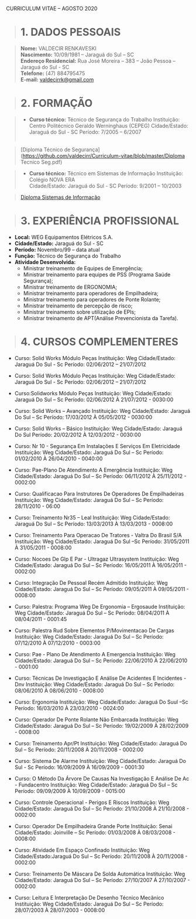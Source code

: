 CURRICULUM VITAE – AGOSTO 2020


># 1. DADOS PESSOAIS

> <b>Nome:</b> VALDECIR RENKAVESKI<br>
> <b>Nascimento:</b> 10/09/1981 – Jaraguá do Sul – SC<br>
> <b>Endereço Residencial:</b> Rua José Moreira – 383 – João Pessoa – Jaraguá do Sul - SC<br>
> <b>Telefone:</b> (47) 884795475<br>
> <b>E-mail:</b> valdecirrk@gmail.com
	

># 2. FORMAÇÃO 

>- <b>Curso técnico:</b> Técnico de Segurança do Trabalho
Instituição: Centro Politécnico Geraldo Werninghaus (CEPEG)
	Cidade/Estado: Jaraguá do Sul - SC
Período: 7/2005 – 6/2007<br><br>

>[Diploma Técnico de Segurança](https://github.com/valdecirr/Curriculum-vitae/blob/master/Diploma Tecnico Seg.pdf)

>- <b>Curso técnico:</b> Técnico em Sistemas de Informação
Instituição: Colégio NOVA ERA<br>Cidade/Estado: Jaraguá do Sul - SC
Período: 9/2001 – 10/2003<br>

>[Diploma Sistemas de Informação](https://github.com/valdecirr/Curriculum-vitae/blob/master/Curriculo.pdf)


	
># 3. EXPERIÊNCIA PROFISSIONAL 

- <b>Local:</b> WEG Equipamentos Elétricos S.A.
- <b>Cidade/Estado:</b> Jaraguá do Sul - SC
- <b>Período:</b> Novembro/99 – data atual
- <b>Função:</b> Técnico de Segurança do Trabalho
- <b>Atividade Desenvolvida:</b> 
    - Ministrar treinamento de Equipes de Emergência; 
    - Ministrar treinamento para equipes de PSS (Programa Saúde Segurança); 
    - Ministrar treinamento de ERGONOMIA; 
    - Ministrar treinamento para operadores de Empilhadeira; 
    - Ministrar treinamento para operadores de Ponte Rolante; 
    - Ministrar treinamento de percepção de risco; 
    - Ministrar treinamento sobre utilização de EPIs; 
    - Ministrar treinamento de APT(Análise Prevencionista da Tarefa).

># 4. CURSOS COMPLEMENTERES 
- Curso: Solid Works Módulo Peças
	Instituição: Weg
Cidade/Estado: Jaraguá Do Sul - Sc
Período: 02/06/2012 – 21/07/2012 

- Curso: Solid Works Módulo Peças
Instituição: Weg
Cidade/Estado: Jaraguá Do Sul - Sc
Período: 02/06/2012 – 21/07/2012 

- Curso:Solidworks Módulo Peças
Instituição: Weg
Cidade/Estado: Jaraguá Do Sul – Sc
Período: 02/06/2012 À 21/07/2012 - 0030:00

- Curso: Solid Works – Avançado
Instituição: Weg
Cidade/Estado: Jaraguá Do Sul – Sc
Período: 17/03/2012 À 05/05/2012 - 0030:00

- Curso: Solid Works – Básico
Instituição: Weg
Cidade/Estado: Jaraguá Do Sul
Período: 20/02/2012 À 12/03/2012 - 0030:00

- Curso: Nr 10 - Segurança Em Instalações E Serviços Em Eletricidade
Instituição: Weg
Cidade/Estado: Jaraguá Do Sul – Sc
Período: 01/02/2010 À 26/04/2010 - 0040:00

- Curso: Pae-Plano De Atendimento A Emergência
Instituição: Weg
Cidade/Estado: Jaraguá Do Sul – Sc
Período: 06/11/2012 À 25/11/2012 - 0002:00

- Curso: Qualificacao Para Instrutores De Operadores De Empilhadeiras
Instituição: Weg
Cidade/Estado: Jaraguá Do Sul – Sc
Período: 28/11/2010 - 06:00

- Curso: Treinamento Nr35 – Leal
Instituição: Weg
Cidade/Estado: Jaraguá Do Sul – Sc
Período: 13/03/2013 À 13/03/2013 - 0008:00

- Curso: Treinamento Para Operacao De Tratores - Valtra Do Brasil S/A
Instituição: Weg
Cidade/Estado: Jaraguá Do Sul –Sc
Período: 31/05/2011 À 31/05/2011 - 0008:00

- Curso: Nocoes De Glp E Par - Ultragaz Ultrasystem
Instituição: Weg
Cidade/Estado: Jaraguá Do Sul – Sc
Período: 16/05/2011 À 16/05/2011 - 0002:00

- Curso: Integração De Pessoal Recém Admitido
Instituição: Weg
Cidade/Estado: Jaraguá Do Sul – Sc
Período: 09/05/2011 À 09/05/2011 - 0008:00

- Curso: Palestra: Programa Weg De Ergonomia – Ergosaude
Instituição: Weg
Cidade/Estado: Jaraguá Do Sul – Sc
Período: 08/04/2011 À 08/04/2011 - 0001:45

- Curso: Palestra Rud Sobre Elementos P/Movimentacao De Cargas
Instituição: Weg
Cidade/Estado: Jaraguá Do Sul – Sc
Período: 07/12/2010 À 07/12/2010 - 0003:00

- Curso: Pae - Plano De Atendimento A Emergencia
Instituição: Weg
Cidade/Estado: Jaraguá Do Sul – Sc
Período: 22/06/2010 À 22/06/2010 - 0001:00

- Curso: Técnicas De Investigação E Análise De Acidentes E Incidentes - Dnv
Instituição: Weg
Cidade/Estado: Jaraguá Do Sul – Sc
Período: 08/06/2010 À 08/06/2010 - 0008:00

- Curso: Ergonomia
Instituição: Weg
Cidade/Estado: Jaraguá Do Suul –Sc
Período: 16/03/2010  À 23/03/2010  - 0024:00

- Curso: Operador De Ponte Rolante Não Embarcada
Instituição: Weg
Cidade/Estado: Jaraguá Do Sul – Sc
Período: 19/02/2009 À 28/02/2009 - 0008:00

- Curso: Treinamento Apr/Pt
Instituição: Weg
Cidade/Estado: Jaraguá Do Sul – Sc
Período: 20/11/2008 À 20/11/2008  - 0002:00

- Curso: Sistema De Alarme
Instituição: Weg
Cidade/Estado: Jaraguá Do Sul - Sc
Período: 16/09/2009 À 16/09/2009  - 0001:30

- Curso: O Método Da Árvore De Causas Na Investigação E Análise De Ac - Fundacentro
Instituição: Weg
Cidade/Estado: Jaraguá Do Sul – Sc
Período: 09/09/2009 À 10/09/2009 - 0015:00

- Curso: Controle Operacional - Perigos E Riscos
Instituição: Weg
Cidade/Estado: Jaraguá Do Sul – Sc
Período: 21/10/2008 À 21/10/2008 - 0002:00

- Curso: Operador De Empilhadeira Grande Porte
Instituição: Senai
Cidade/Estado: Joinville – Sc
Período: 01/03/2008 À 08/03/2008 - 0008:00

- Curso: Atividade Em Espaço Confinado
Instituição: Weg
Cidade/Estado:Jaraguá Do Sul – Sc
Período: 20/11/2008 À 20/11/2008 - 0002:00

- Curso: Treinamento De Máscara De Solda Automática
Instituição: Weg
Cidade/Estado: Jaraguá Do Sul – Sc
Período: 27/10/2007 Á 27/10/2007 - 0002:00

- Curso: Leitura E Interpretação De Desenho Técnico Mecânico
Instituição: Weg
Cidade/Estado: Jaraguá Do Sul – Sc
Período: 28/07/2003 À 28/07/2003 - 0008:00
